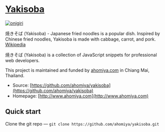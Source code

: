 # [Yakisoba](https://github.com/ahomiya/yakisoba)

[![onigiri](https://raw.githubusercontent.com/ahomiya/yakisoba/master/doc/img/project.png)](https://github.com/ahomiya/yakisoba)

焼きそば (Yakisoba) - Japanese fried noodles is a popular dish. Inspired by Chinese fried noodles, Yakisoba is made with cabbage, carrot, and pork. [Wikipedia](http://en.wikipedia.org/wiki/Yakisoba)

焼きそば (Yakisoba) is a collection of JavaScript snippets for professional web developers.

This project is maintained and funded by [ahomiya.com](http://www.ahomiya.com) in Chiang Mai, Thailand.

* Source: [https://github.com/ahomiya/yakisoba](https://github.com/ahomiya/yakisoba)
* Homepage: [http://www.ahomiya.com](http://www.ahomiya.com)


## Quick start
Clone the git repo — `git clone https://github.com/ahomiya/yakisoba.git`